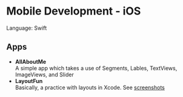 # Mobile Development - iOS
Language: Swift

## Apps
* __AllAboutMe__ <br />
A simple app which takes a use of Segments, Lables, TextViews, ImageViews, and Slider
* __LayoutFun__ <br />
Basically, a practice with layouts in Xcode. 
See [screenshots](./LayoutFun/Screenshots)
